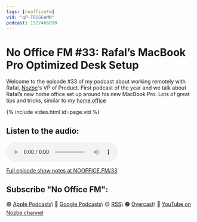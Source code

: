 ```yaml
---
tags: [noofficefm]
vid: "qP-T66G6aMM"
podcast: 1527466890
---
```


# No Office FM #33: Rafal’s MacBook Pro Optimized Desk Setup

Welcome to the episode #33 of my podcast about working remotely with Rafal, [Nozbe][n]'s VP of Product. First podcast of the year and we talk about Rafal’s new home office set up around his new MacBook Pro. Lots of great tips and tricks, similar to my [home office](/office)

{% include video.html id=page.vid %}

<!--More-->

## Listen to the audio:

<audio controls>
<source src="https://media.transistor.fm/c925084e/e39c7411.mp3" type="audio/mpeg">
</audio>



[Full episode show notes at NOOFFICE.FM/33](https://nooffice.fm/33)

## Subscribe "No Office FM":

🟣 [Apple Podcasts](https://podcasts.apple.com/podcast/no-office/id1527466890)\\
🔵 [Google Podcasts](https://podcasts.google.com/feed/aHR0cHM6Ly9mZWVkcy50cmFuc2lzdG9yLmZtL25vb2ZmaWNl)\\
🟡 [RSS](https://nozbe.com/nooffice.rss)\\
🟠 [Overcast](https://overcast.fm/itunes1527466890/no-office)\\
🔴 [YouTube on Nozbe channel](https://youtube.com/NozbeCom)

<!--podcast: 1527466890-->

[n]: https://michael.gratis/nozbe
[np]: https://michael.gratis/nozbepersonal